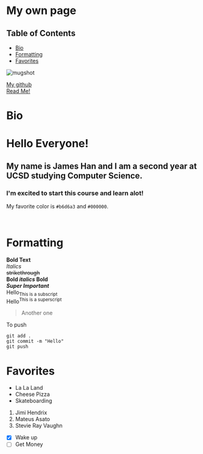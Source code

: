 # My own page

## Table of Contents

- [Bio](#bio)
- [Formatting](#formatting)
- [Favorites](#favorites)
  
![mugshot](/pics/mugshot.png)

[My github](https://github.com/hamesjan)
<br>
[Read Me!](/README.md)


# Bio
# Hello Everyone!
## My name is James Han and I am a second year at UCSD studying Computer Science.
### I'm excited to start this course and learn alot!

My favorite color is `#b6d6a3` and `#000000`.


<br>


# Formatting

**Bold Text** 
<br>
*Italics*
<br>
~~strikethrough~~
<br>
**Bold _italics_ Bold**
<br>
***Super Important***
<br>
Hello<sub>This is a subscript</sub>
<br>
Hello<sup>This is a superscript</sup>
<br>
> Another one

To push
```
git add .
git commit -m "Hello"
git push
```

# Favorites
- La La Land
- Cheese Pizza
- Skateboarding
  
1. Jimi Hendrix
2. Mateus Asato
3. Stevie Ray Vaughn

- [x] Wake up
- [ ] Get Money
